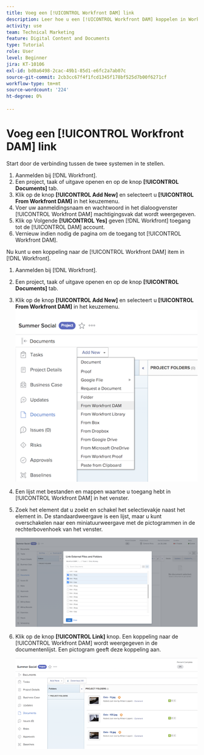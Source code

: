 ```yaml
---
title: Voeg een [!UICONTROL Workfront DAM] link
description: Leer hoe u een [!UICONTROL Workfront DAM] koppelen in Workfront zodat u een koppeling kunt maken [!UICONTROL DAM] naar uw project, taak of probleem in Workfront.
activity: use
team: Technical Marketing
feature: Digital Content and Documents
type: Tutorial
role: User
level: Beginner
jira: KT-10106
exl-id: bd0a6498-2cac-49b1-85d1-e6fc2a7ab07c
source-git-commit: 2cb3cc67f4f1fcd1345f178bf525d7b00f6271cf
workflow-type: tm+mt
source-wordcount: '224'
ht-degree: 0%

---
```


# Voeg een [!UICONTROL Workfront DAM] link

Start door de verbinding tussen de twee systemen in te stellen.

1. Aanmelden bij [!DNL Workfront].
1. Een project, taak of uitgave openen en op de knop **[!UICONTROL Documents]** tab.
1. Klik op de knop **[!UICONTROL Add New]** en selecteert u **[!UICONTROL From Workfront DAM]** in het keuzemenu.
1. Voer uw aanmeldingsnaam en wachtwoord in het dialoogvenster [!UICONTROL Workfront DAM] machtigingsvak dat wordt weergegeven.
1. Klik op Volgende **[!UICONTROL Yes]** geven [!DNL Workfront] toegang tot de [!UICONTROL DAM] account.
1. Vernieuw indien nodig de pagina om de toegang tot [!UICONTROL Workfront DAM].

Nu kunt u een koppeling naar de [!UICONTROL Workfront DAM] item in [!DNL Workfront].

1. Aanmelden bij [!DNL Workfront].
1. Een project, taak of uitgave openen en op de knop **[!UICONTROL Documents]** tab.
1. Klik op de knop **[!UICONTROL Add New]** en selecteert u **[!UICONTROL From Workfront DAM]** in het keuzemenu.
   ![Een afbeelding van de [!UICONTROL From Workfront DAM] in de [!UICONTROL Add New] vervolgkeuzemenu](assets/01-contributor-from-workfront-dam.png)
1. Een lijst met bestanden en mappen waartoe u toegang hebt in [!UICONTROL Workfront DAM] in het venster.

1. Zoek het element dat u zoekt en schakel het selectievakje naast het element in. De standaardweergave is een lijst, maar u kunt overschakelen naar een miniatuurweergave met de pictogrammen in de rechterbovenhoek van het venster.

   ![Een afbeelding van geselecteerde elementen in een pop-upvenster](assets/02-contributor-select-files-in-dam.png)

1. Klik op de knop **[!UICONTROL Link]** knop. Een koppeling naar de [!UICONTROL Workfront DAM] wordt weergegeven in de documentenlijst. Een pictogram geeft deze koppeling aan.

   ![Een afbeelding van de koppelingen naar de [!UICONTROL Workfront DAM] bestanden die worden weergegeven in de documentenlijst van [!DNL Workfront].](assets/03-contributor-linked-in-wf.png)
